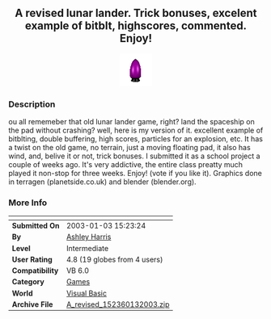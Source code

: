 ﻿<div align="center">

## A revised lunar lander\. Trick bonuses, excelent example of bitblt, highscores, commented\. Enjoy\!

<img src="transparentrocket.gif">
</div>

### Description

ou all rememeber that old lunar lander game, right? land the spaceship on the pad without crashing? well, here is my version of it. excellent example of bitblting, double buffering, high scores, particles for an explosion, etc. It has a twist on the old game, no terrain, just a moving floating pad, it also has wind, and, belive it or not, trick bonuses. I submitted it as a school project a couple of weeks ago. It's very addictive, the entire class preatty much played it non-stop for three weeks. Enjoy! (vote if you like it). Graphics done in terragen (planetside.co.uk) and blender (blender.org).
 
### More Info
 


<span>             |<span>
---                |---
**Submitted On**   |2003-01-03 15:23:24
**By**             |[Ashley Harris](https://github.com/Planet-Source-Code/PSCIndex/blob/master/ByAuthor/ashley-harris.md)
**Level**          |Intermediate
**User Rating**    |4.8 (19 globes from 4 users)
**Compatibility**  |VB 6\.0
**Category**       |[Games](https://github.com/Planet-Source-Code/PSCIndex/blob/master/ByCategory/games__1-38.md)
**World**          |[Visual Basic](https://github.com/Planet-Source-Code/PSCIndex/blob/master/ByWorld/visual-basic.md)
**Archive File**   |[A\_revised\_152360132003\.zip](https://github.com/Planet-Source-Code/ashley-harris-a-revised-lunar-lander-trick-bonuses-excelent-example-of-bitblt-highscores-c__1-42124/archive/master.zip)








